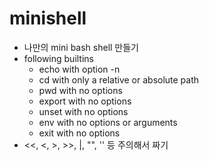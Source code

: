 # minishell
* 나만의 mini bash shell 만들기
* following builtins
  * echo with option -n
  * cd with only a relative or absolute path
  * pwd with no options
  * export with no options
  * unset with no options
  * env with no options or arguments
  * exit with no options
* <<, <, >, >>, |, "", '' 등 주의해서 짜기

